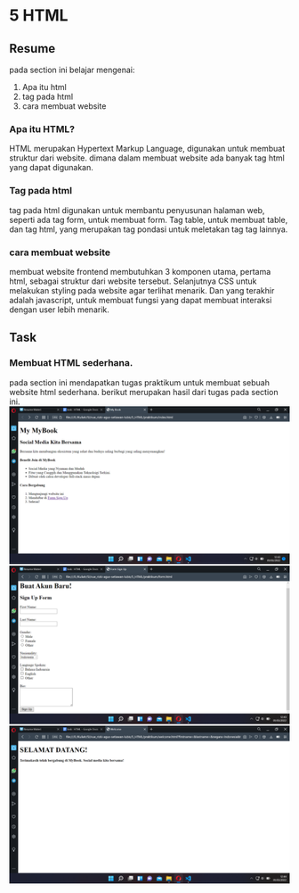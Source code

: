 # 5 HTML

## Resume

pada section ini belajar mengenai:
1. Apa itu html
2. tag pada html
3. cara membuat website

### Apa itu HTML?
HTML merupakan Hypertext Markup Language, digunakan untuk membuat struktur dari website. dimana dalam membuat website ada banyak tag html yang dapat digunakan.

### Tag pada html
tag pada html digunakan untuk membantu penyusunan halaman web, seperti ada tag form, untuk membuat form. Tag table, untuk membuat table, dan tag html, yang merupakan tag pondasi untuk meletakan tag tag lainnya.

### cara membuat website
membuat website frontend membutuhkan 3 komponen utama, pertama html, sebagai struktur dari website tersebut. Selanjutnya CSS untuk melakukan styling pada website agar terlihat menarik. Dan yang terakhir adalah javascript, untuk membuat fungsi yang dapat membuat interaksi dengan user lebih menarik.

## Task

### Membuat HTML sederhana.

pada section ini mendapatkan tugas praktikum untuk membuat sebuah website html sederhana.
berikut merupakan hasil dari tugas pada section ini.
![HalamanUtama](screenshots/halamanutama.png)
![Form](screenshots/form.png)
![Welcome](screenshots/welcome.png)

